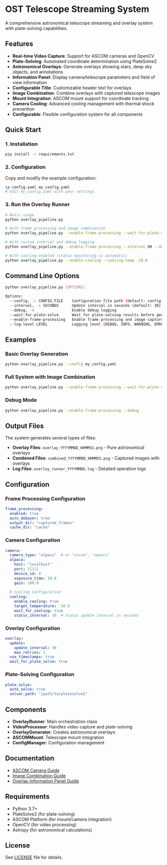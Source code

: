 # OST Telescope Streaming System

A comprehensive astronomical telescope streaming and overlay system with plate-solving capabilities.

## Features

- **Real-time Video Capture**: Support for ASCOM cameras and OpenCV
- **Plate-Solving**: Automated coordinate determination using PlateSolve2
- **Astronomical Overlays**: Generate overlays showing stars, deep sky objects, and annotations
- **Information Panel**: Display camera/telescope parameters and field of view information
- **Configurable Title**: Customizable header text for overlays
- **Image Combination**: Combine overlays with captured telescope images
- **Mount Integration**: ASCOM mount support for coordinate tracking
- **Camera Cooling**: Advanced cooling management with thermal shock prevention
- **Configurable**: Flexible configuration system for all components

## Quick Start

### 1. Installation

```bash
pip install -r requirements.txt
```

### 2. Configuration

Copy and modify the example configuration:

```bash
cp config.yaml my_config.yaml
# Edit my_config.yaml with your settings
```

### 3. Run the Overlay Runner

```bash
# Basic usage
python overlay_pipeline.py

# With frame processing and image combination
python overlay_pipeline.py --enable-frame-processing --wait-for-plate-solve

# With custom interval and debug logging
python overlay_pipeline.py --enable-frame-processing --interval 60 --debug

# With cooling enabled (status monitoring is automatic)
python overlay_pipeline.py --enable-cooling --cooling-temp -10.0
```

## Command Line Options

```bash
python overlay_pipeline.py [OPTIONS]

Options:
  --config, -c CONFIG_FILE    Configuration file path (default: config.yaml)
  --interval, -i SECONDS      Update interval in seconds (default: 30)
  --debug, -d                 Enable debug logging
  --wait-for-plate-solve      Wait for plate-solving results before generating overlays
  --enable-frame-processing   Enable frame processing and image capture
  --log-level LEVEL           Logging level (DEBUG, INFO, WARNING, ERROR, CRITICAL)
```

## Examples

### Basic Overlay Generation
```bash
python overlay_pipeline.py --config my_config.yaml
```

### Full System with Image Combination
```bash
python overlay_pipeline.py --enable-frame-processing --wait-for-plate-solve --interval 60
```

### Debug Mode
```bash
python overlay_pipeline.py --enable-frame-processing --debug
```

## Output Files

The system generates several types of files:

- **Overlay Files**: `overlay_YYYYMMDD_HHMMSS.png` - Pure astronomical overlays
- **Combined Files**: `combined_YYYYMMDD_HHMMSS.png` - Captured images with overlays
- **Log Files**: `overlay_runner_YYYYMMDD.log` - Detailed operation logs

## Configuration

### Frame Processing Configuration
```yaml
frame_processing:
  enabled: true
  auto_debayer: true
  output_dir: "captured_frames"
  cache_dir: "cache"
```

### Camera Configuration
```yaml
camera:
  camera_type: "alpaca"  # or "ascom", "opencv"
  alpaca:
    host: "localhost"
    port: 11111
    device_id: 0
    exposure_time: 10.0
    gain: 100.0
  
  # Cooling Configuration
  cooling:
    enable_cooling: true
    target_temperature: -10.0
    wait_for_cooling: true
    status_interval: 30  # Status update interval in seconds
```

### Overlay Configuration
```yaml
overlay:
  update:
    update_interval: 30
    max_retries: 3
  use_timestamps: true
  wait_for_plate_solve: true
```

### Plate-Solving Configuration
```yaml
plate_solve:
  auto_solve: true
  solver_path: "/path/to/platesolve2"
```

## Components

- **OverlayRunner**: Main orchestration class
- **VideoProcessor**: Handles video capture and plate-solving
- **OverlayGenerator**: Creates astronomical overlays
- **ASCOMMount**: Telescope mount integration
- **ConfigManager**: Configuration management

## Documentation

- [ASCOM Camera Guide](docs/ascom_camera_guide.md)
- [Image Combination Guide](docs/image_combination_guide.md)
- [Overlay Information Panel Guide](docs/overlay_info_panel_guide.md)

## Requirements

- Python 3.7+
- PlateSolve2 (for plate-solving)
- ASCOM Platform (for mount/camera integration)
- OpenCV (for video processing)
- Astropy (for astronomical calculations)

## License

See [LICENSE](LICENSE) file for details.
